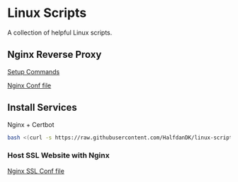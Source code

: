 # Linux Scripts
A collection of helpful Linux scripts.

## Nginx Reverse Proxy
[Setup Commands](/nginx-reverse-proxy-cmds.txt)

[Nginx Conf file](/nginx-reverse-proxy-config.conf)

## Install Services

Nginx + Certbot
```bash
bash <(curl -s https://raw.githubusercontent.com/HalfdanDK/linux-scripts/master/update-and-webserver.sh)
```
### Host SSL Website with Nginx
[Nginx SSL Conf file](/nginx-ssl-website-config.conf)
